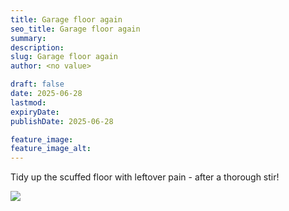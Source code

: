 ```yaml
---
title: Garage floor again
seo_title: Garage floor again
summary:
description:
slug: Garage floor again
author: <no value>

draft: false
date: 2025-06-28
lastmod:
expiryDate:
publishDate: 2025-06-28

feature_image:
feature_image_alt:
---
```

Tidy up the scuffed floor with leftover pain - after a thorough stir!

![](/images/2539.jpeg )